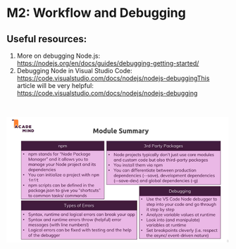 # M2: Workflow and Debugging

## Useful resources:

1. More on debugging Node.js: https://nodejs.org/en/docs/guides/debugging-getting-started/
2. Debugging Node in Visual Studio Code: https://code.visualstudio.com/docs/nodejs/nodejs-debuggingThis article will be very helpful: https://code.visualstudio.com/docs/nodejs/nodejs-debugging

<br>

![](./module_summary.png)